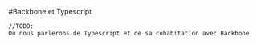 #Backbone et Typescript

	//TODO: 
	Où nous parlerons de Typescript et de sa cohabitation avec Backbone

